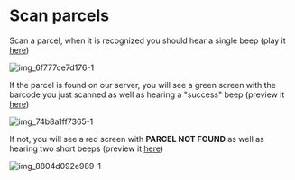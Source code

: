 # Scan parcels

Scan a parcel, when it is recognized you should hear a single beep (play it [here](https://clyp.it/irpoec3u))

![img_6f777ce7d176-1](images/scan.jpeg)

If the parcel is found on our server, you will see a green screen with the barcode you just scanned
as well as hearing a "success" beep (preview it [here](https://clyp.it/kpwe1iog))

![img_74b8a1ff7365-1](images/scan-success.jpeg)

If not, you will see a red screen with **PARCEL NOT FOUND** as well as hearing two short beeps (preview it [here](https://clyp.it/e405lxrp))

![img_8804d092e989-1](images/scan-error.jpeg)